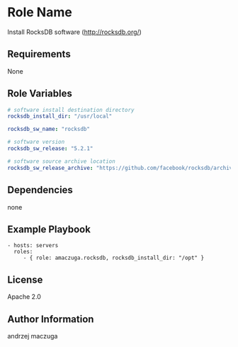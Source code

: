 Role Name
=========

Install RocksDB software (http://rocksdb.org/)

Requirements
------------

None

Role Variables
--------------

```yaml
# software install destination directory
rocksdb_install_dir: "/usr/local"

rocksdb_sw_name: "rocksdb"

# software version
rocksdb_sw_release: "5.2.1"

# software source archive location
rocksdb_sw_release_archive: "https://github.com/facebook/rocksdb/archive/v{{ rocksdb_sw_release }}.tar.gz"
```

Dependencies
------------

none

Example Playbook
----------------

    - hosts: servers
      roles:
         - { role: amaczuga.rocksdb, rocksdb_install_dir: "/opt" }

License
-------

Apache 2.0

Author Information
------------------

andrzej maczuga
